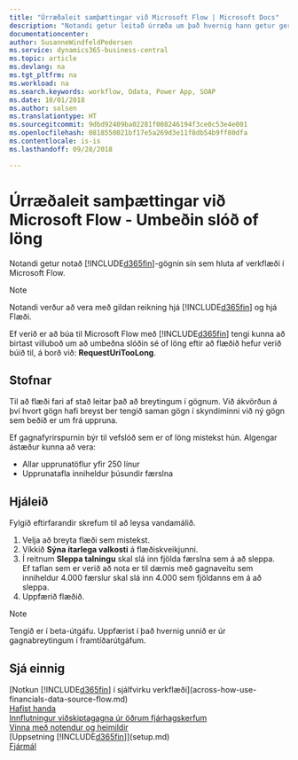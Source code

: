 ```yaml
---
title: "Úrræðaleit samþættingar við Microsoft Flow | Microsoft Docs"
description: "Notandi getur leitað úrræða um það hvernig hann getur gert Business Central-gögnin sín aðgengileg sem gagnaveitu og tiltekið OData vefslóð úr vefþjónustunni til að búa til sjálfvirkt verkflæði."
documentationcenter: 
author: SusanneWindfeldPedersen
ms.service: dynamics365-business-central
ms.topic: article
ms.devlang: na
ms.tgt_pltfrm: na
ms.workload: na
ms.search.keywords: workflow, Odata, Power App, SOAP
ms.date: 10/01/2018
ms.author: solsen
ms.translationtype: HT
ms.sourcegitcommit: 9dbd92409ba02281f008246194f3ce0c53e4e001
ms.openlocfilehash: 0818550021bf17e5a269d3e11f8db54b9ff80dfa
ms.contentlocale: is-is
ms.lasthandoff: 09/28/2018

---
```

# <a name="troubleshooting-integration-with-microsoft-flow---request-url-too-long"></a>Úrræðaleit samþættingar við Microsoft Flow - Umbeðin slóð of löng
Notandi getur notað [!INCLUDE[d365fin](includes/d365fin_md.md)]-gögnin sín sem hluta af verkflæði í Microsoft Flow.  

> [!NOTE]  
>   Notandi verður að vera með gildan reikning hjá [!INCLUDE[d365fin](includes/d365fin_md.md)] og hjá Flæði.  

Ef verið er að búa til Microsoft Flow með [!INCLUDE[d365fin](includes/d365fin_md.md)] tengi kunna að birtast villuboð um að umbeðna slóðin sé of löng eftir að flæðið hefur verið búið til, á borð við: **RequestUriTooLong**.

## <a name="cause"></a>Stofnar
Til að flæði fari af stað leitar það að breytingum í gögnum. Við ákvörðun á því hvort gögn hafi breyst ber tengið saman gögn í skyndiminni við ný gögn sem beðið er um frá uppruna.  

Ef gagnafyrirspurnin býr til vefslóð sem er of löng mistekst hún. Algengar ástæður kunna að vera:
- Allar upprunatöflur yfir 250 línur
- Upprunatafla inniheldur þúsundir færslna

## <a name="workaround"></a>Hjáleið
Fylgið eftirfarandir skrefum til að leysa vandamálið.
1. Velja að breyta flæði sem mistekst.
2. Víkkið **Sýna ítarlega valkosti** á flæðiskveikjunni.
3. Í reitnum **Sleppa talningu** skal slá inn fjölda færslna sem á að sleppa.  
Ef taflan sem er verið að nota er til dæmis með gagnaveitu sem inniheldur 4.000 færslur skal slá inn 4.000 sem fjöldanns em á að sleppa.
4. Uppfærið flæðið.

> [!NOTE]  
> Tengið er í beta-útgáfu. Uppfærist í það hvernig unnið er úr gagnabreytingum í framtíðarútgáfum.


## <a name="see-also"></a>Sjá einnig
[Notkun [!INCLUDE[d365fin](includes/d365fin_md.md)] í sjálfvirku verkflæði](across-how-use-financials-data-source-flow.md)  
[Hafist handa](product-get-started.md)  
[Innflutningur viðskiptagagna úr öðrum fjárhagskerfum](across-import-data-configuration-packages.md)  
[Vinna með notendur og heimildir](ui-how-users-permissions.md)    
[Uppsetning [!INCLUDE[d365fin](includes/d365fin_md.md)]](setup.md)  
[Fjármál](finance.md)  

